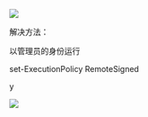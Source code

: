 ![](C:\Users\ZC_HP1\Documents\报错截图\微信图片_20200806165145.png)

解决方法：

以管理员的身份运行

set-ExecutionPolicy RemoteSigned 

y

![](C:\Users\ZC_HP1\Documents\报错截图\微信图片_20200806165135.png)